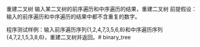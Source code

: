 重建二叉树
输入某二叉树的前序遍历和中序遍历的结果，重建二叉树
前提假设：输入的前序遍历和中序遍历的结果中都不含重复的数字。

程序测试样例：输入前序遍历序列{1,2,4,7,3,5,6,8}和中序遍历序列{4,7,2,1,5,3,8,6}，重建二叉树并返回。# binary_tree
